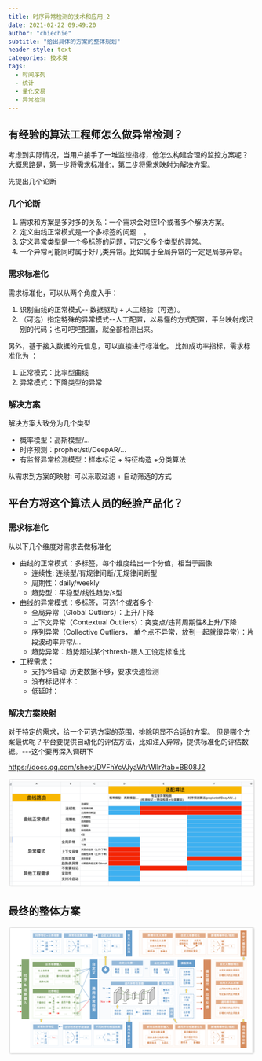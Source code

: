 ```yaml
---
title: 时序异常检测的技术和应用_2
date: 2021-02-22 09:49:20
author: "chiechie"
subtitle: "给出具体的方案的整体规划"
header-style: text
categories: 技术类
tags:
  - 时间序列
  - 统计
  - 量化交易
  - 异常检测
---
```


## 有经验的算法工程师怎么做异常检测？
考虑到实际情况，当用户接手了一堆监控指标，他怎么构建合理的监控方案呢？
大概思路是，第一步将需求标准化，第二步将需求映射为解决方案。

先提出几个论断
### 几个论断
1. 需求和方案是多对多的关系：一个需求会对应1个或者多个解决方案。
2. 定义曲线正常模式是一个多标签的问题：。
3. 定义异常类型是一个多标签的问题，可定义多个类型的异常。
4. 一个异常可能同时属于好几类异常。比如属于全局异常的一定是局部异常。

### 需求标准化 
需求标准化，可以从两个角度入手：
1. 识别曲线的正常模式-- 数据驱动 + 人工经验（可选）。
2. （可选）指定特殊的异常模式--人工配置，以易懂的方式配置，平台映射成识别的代码；也可吧吧配置，就全部检测出来。

另外，基于接入数据的元信息，可以直接进行标准化。
比如成功率指标，需求标准化为 ：
1. 正常模式：比率型曲线
2. 异常模式：下降类型的异常

### 解决方案

解决方案大致分为几个类型
- 概率模型：高斯模型/...
- 时序预测：prophet/stl/DeepAR/...
- 有监督异常检测模型：样本标记 + 特征构造 +分类算法

从需求到方案的映射:
可以采取过滤 + 自动筛选的方式


## 平台方将这个算法人员的经验产品化？
### 需求标准化
从以下几个维度对需求去做标准化
- 曲线的正常模式：多标签，每个维度给出一个分值，相当于画像
  - 连续性: 连续型/有规律间断/无规律间断型
  - 周期性：daily/weekly
  - 趋势型：平稳型/线性趋势/s型
- 曲线的异常模式：多标签，可选1个或者多个
  - 全局异常（Global Outliers）：上升/下降
  - 上下文异常（Contextual Outliers）：突变点/违背周期性&上升/下降
  - 序列异常（Collective Outliers， 单个点不异常，放到一起就很异常）：片段波动率异常/...
  - 趋势异常：趋势超过某个thresh-跟人工设定标准比
- 工程需求：
  - 支持冷启动: 历史数据不够，要求快速检测
  - 没有标记样本：
  - 低延时：


### 解决方案映射

对于特定的需求，给一个可选方案的范围，排除明显不合适的方案。
但是哪个方案最优呢？平台要提供自动化的评估方法，比如注入异常，提供标准化的评估数据。---这个要再深入调研下

https://docs.qq.com/sheet/DVFhYcVJyaWtrWllr?tab=BB08J2

![curve_adapter.png](/images/curve_adapter.png)


## 最终的整体方案
![general_tsad_framework.png](/images/general_tsad_framework.png)